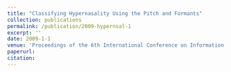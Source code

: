 ```yaml
---
title: "Classifying Hypernasality Using the Pitch and Formants"
collection: publications
permalink: /publication/2009-hypernsal-1
excerpt: ''
date: 2009-1-1
venue: 'Proceedings of the 6th International Conference on Information Technology – New Generations, ITNG 2009' 
paperurl:
citation: 
---
```

